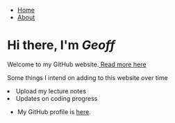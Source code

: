 <!DOCTYPE html>
<html>
	<head>
		<title>Geoff</title>
	</head>
	<body>
		<nav>
    		<ul>
        		<li><a href="/">Home</a></li>
	        	<li><a href="/about">About</a></li>
        		<!--<li><a href="/cv">CV</a></li>-->
        		<!--<li><a href="/lecture notes">Lecture Notes</a></li>-->
    		</ul>
		</nav>
		<div class="container">
    		<div class="blurb">
        		<h1>Hi there, I'm <em>Geoff</em></h1>
			<p>Welcome to my GitHub website.<a href="/about"> Read more here</a></p>
			<p>Some things I intend on adding to this website over time<p>
			<li>Upload my lecture notes</li>
			<li>Updates on coding progress</li>
    		</div><!-- /.blurb -->
		</div><!-- /.container -->
		<footer>
    		<ul>
        		<li>My GitHub profile is <a href="https://github.com/gjys2000">here</a>.</li>
			</ul>
		</footer>
	</body>
</html>
